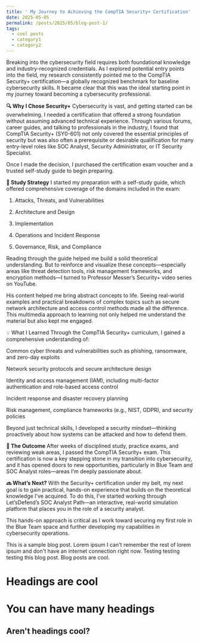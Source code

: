 ```yaml
---
title: ' My Journey to Achieving the CompTIA Security+ Certification'
date: 2025-05-05
permalink: /posts/2025/05/blog-post-1/
tags:
  - cool posts
  - category1
  - category2
---
```


Breaking into the cybersecurity field requires both foundational knowledge and industry-recognized credentials. As I explored potential entry points into the field, my research consistently pointed me to the CompTIA Security+ certification—a globally recognized benchmark for baseline cybersecurity skills. It became clear that this was the ideal starting point in my journey toward becoming a cybersecurity professional.

**🔍 Why I Chose Security+**
Cybersecurity is vast, and getting started can be overwhelming. I needed a certification that offered a strong foundation without assuming advanced technical experience. Through various forums, career guides, and talking to professionals in the industry, I found that CompTIA Security+ (SY0-601) not only covered the essential principles of security but was also often a prerequisite or desirable qualification for many entry-level roles like SOC Analyst, Security Administrator, or IT Security Specialist.

Once I made the decision, I purchased the certification exam voucher and a trusted self-study guide to begin preparing.

**📘 Study Strategy**
I started my preparation with a self-study guide, which offered comprehensive coverage of the domains included in the exam:

1) Attacks, Threats, and Vulnerabilities

2) Architecture and Design

3) Implementation

4) Operations and Incident Response

5) Governance, Risk, and Compliance

Reading through the guide helped me build a solid theoretical understanding. But to reinforce and visualize these concepts—especially areas like threat detection tools, risk management frameworks, and encryption methods—I turned to Professor Messer’s Security+ video series on YouTube.

His content helped me bring abstract concepts to life. Seeing real-world examples and practical breakdowns of complex topics such as secure network architecture and access control methods made all the difference. This multimedia approach to learning not only helped me understand the material but also kept me engaged.

💡 What I Learned
Through the CompTIA Security+ curriculum, I gained a comprehensive understanding of:

Common cyber threats and vulnerabilities such as phishing, ransomware, and zero-day exploits

Network security protocols and secure architecture design

Identity and access management (IAM), including multi-factor authentication and role-based access control

Incident response and disaster recovery planning

Risk management, compliance frameworks (e.g., NIST, GDPR), and security policies

Beyond just technical skills, I developed a security mindset—thinking proactively about how systems can be attacked and how to defend them.

**🎯 The Outcome**
After weeks of disciplined study, practice exams, and reviewing weak areas, I passed the CompTIA Security+ exam. This certification is now a key stepping stone in my transition into cybersecurity, and it has opened doors to new opportunities, particularly in Blue Team and SOC Analyst roles—areas I'm deeply passionate about.

**🔜 What’s Next?**
With the Security+ certification under my belt, my next goal is to gain practical, hands-on experience that builds on the theoretical knowledge I’ve acquired. To do this, I’ve started working through Let’sDefend’s SOC Analyst Path—an interactive, real-world simulation platform that places you in the role of a security analyst.

This hands-on approach is critical as I work toward securing my first role in the Blue Team space and further developing my capabilities in cybersecurity operations.




This is a sample blog post. Lorem ipsum I can't remember the rest of lorem ipsum and don't have an internet connection right now. Testing testing testing this blog post. Blog posts are cool.

Headings are cool
======

You can have many headings
======

Aren't headings cool?
------
